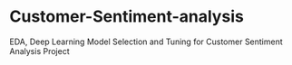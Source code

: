 # Customer-Sentiment-analysis
EDA, Deep Learning Model Selection and Tuning for Customer Sentiment Analysis Project
